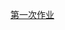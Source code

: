  [第一次作业](https://github.com/oohhooh/compuational_physics_N2014301020080/blob/master/Quantum/Homework1.md)
